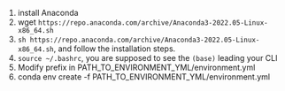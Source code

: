 1. install Anaconda
1. wget `https://repo.anaconda.com/archive/Anaconda3-2022.05-Linux-x86_64.sh`
2. `sh https://repo.anaconda.com/archive/Anaconda3-2022.05-Linux-x86_64.sh`, and follow the installation steps.
3. `source ~/.bashrc`, you are supposed to see the `(base)` leading your CLI
2. Modify prefix in PATH_TO_ENVIRONMENT_YML/environment.yml
3. conda env create -f PATH_TO_ENVIRONMENT_YML/environment.yml

